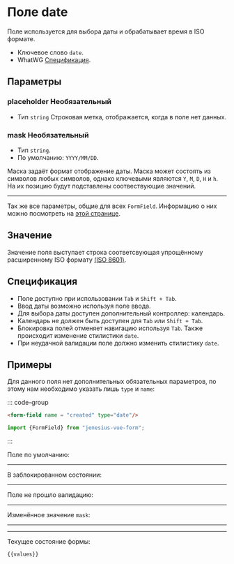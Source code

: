 <script setup>
import {FormField, Form, useFormValues} from '../../../src';

const form = new Form();
const values = useFormValues(form)

</script>

# Поле date

Поле используется для выбора даты и обрабатывает время в ISO формате.

- Ключевое слово `date`.
- WhatWG [Спецификация](https://html.spec.whatwg.org/multipage/input.html#date-state-(type=date)).

## Параметры

### placeholder <Badge type = "info">Необязательный</Badge>

- Тип `string`
Строковая метка, отображается, когда в поле нет данных.

### mask <Badge type = "info">Необязательный</Badge>

- Тип `string`.
- По умолчанию: `YYYY/MM/DD`.

Маска задаёт формат отображение даты. Маска может состоять из символов любых символов, однако 
ключевыми являются `Y`, `M`, `D`, `H` и `h`. На их позицию будут подставлены соотвествующие значений.

____ 

Так же все параметры, общие для всех `FormField`. Информацию о них можно посмотреть на [этой странице](./form-field.md#params).

## Значение

Значение поля выступает строка соответсвующая упрощённому расширенному
ISO формату [(ISO 8601)](https://en.wikipedia.org/wiki/ISO_8601).

## Спецификация

- Поле доступно при использовании `Tab` и `Shift + Tab`.
- Ввод даты возможно используя поле ввода.
- Для выбора даты доступен дополнительный контроллер: календарь.
- Календарь не должен быть доступен для `Tab` или `Shift + Tab`.
- Блокировка полей отменяет навигацию используя `Tab`.
  Также происходит изменение стилистики `date`.
- При неудачной валидации поле должно изменить стилистику `date`.

## Примеры

Для данного поля нет дополнительных обязательных параметров, по этому нам необходимо
указать лишь `type` и `name`:

::: code-group

```html
<form-field name = "created" type="date"/>
```

```ts
import {FormField} from "jenesius-vue-form";

```

:::

Поле по умолчанию:
<FormField  type = "date" name = "created" label = "Это администратор" />

____

В заблокированном состоянии:
<FormField disabled type = "date" name = "created" label = "Заблокированное" />

____

Поле не прошло валидацию:
<FormField :errors = "['Seleact this fields']" type = "date" name = "created" label = "С ошибкой" />

____

Изменённое значение `mask`:
<FormField mask = "YYYY_MM" type = "date" name = "deleted" label = "С переданными values" />
_____


----
Текущее состояние формы:
```ts-vue
{{values}}
```